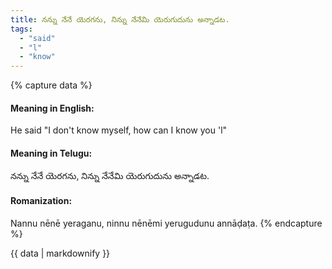 ```yaml
---
title: నన్ను నేనే యెరగను, నిన్ను నేనేమి యెరుగుదును అన్నాడట.
tags:
  - "said"
  - "l"
  - "know"
---
```


{% capture data %}
#### Meaning in English:
He said "I don't know myself, how can I know you 'l"

#### Meaning in Telugu:
నన్ను నేనే యెరగను, నిన్ను నేనేమి యెరుగుదును అన్నాడట.

#### Romanization:
Nannu nēnē yeraganu, ninnu nēnēmi yerugudunu annāḍaṭa.
{% endcapture %}

{{ data | markdownify }}

